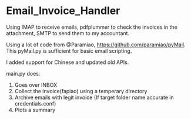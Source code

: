 # Email_Invoice_Handler
Using IMAP to receive emails, pdfplummer to check the invoices in the attachment, SMTP to send them to my accountant.

Using a lot of code from @Paramiao, https://github.com/paramiao/pyMail.
This pyMail.py is sufficient for basic email scripting.

I added support for Chinese and updated old APIs.

main.py does:
1. Goes over INBOX
2. Collect the invoice(fapiao) using a temperary directory
3. Archive emails with legit invoice (If target folder name accurate in credentials.conf)
4. Plots a summary
